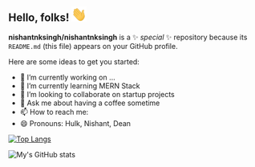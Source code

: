 
## Hello, folks! <img src="imgs/wave.gif" width="30px">


**nishantnksingh/nishantnksingh** is a ✨ _special_ ✨ repository because its `README.md` (this file) appears on your GitHub profile.

Here are some ideas to get you started:

- 🔭 I’m currently working on ...
- 🌱 I’m currently learning MERN Stack
- 👯 I’m looking to collaborate on startup projects
- 💬 Ask me about having a coffee sometime
- 📫 How to reach me: <a href="https://www.linkedin.com/in/nishantnksingh/"></a>
- 😄 Pronouns: Hulk, Nishant, Dean


[![Top Langs](https://github-readme-stats.vercel.app/api/top-langs/?username=nishantnksingh&layout=compact&hide=javascript&show_icons=true&theme=merko
)](https://github.com/nishantnksingh/github-readme-stats)

![My's GitHub stats](https://github-readme-stats.vercel.app/api?username=nishantnksingh&show_icons=true&theme=merko)

